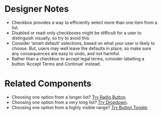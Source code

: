 # Designer Notes
- Checkbox provides a way to efficiently select more than one item from a list.
- Disabled or read-only checkboxes might be difficult for a user to distinguish visually, so try to avoid this.
- Consider ‘smart default’ selections, based on what your user is likely to choose. But, users may well leave the defaults in place, so make sure any consequences are easy to undo, and not harmful.
- Rather than a checkbox to accept legal terms, consider labelling a button ‘Accept Terms and Continue’ instead.

# Related Components
- Choosing one option from a longer list? [Try Radio Button](/components/radio-button "Radio Button").
- Choosing one option from a very long list? [Try Dropdown](/components/dropdown "Dropdown").
- Choosing one option from a highly visible range? [Try Button Toggle](/components/button-toggle "Button Toggle").